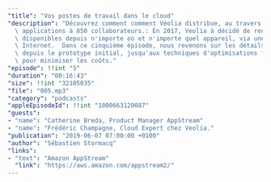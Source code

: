 ```yaml
---
"title": "Vos postes de travail dans le cloud"
"description": "Découvrez comment comment Véolia distribue, au travers du cloud, 210\
  \ applications à 850 collaborateurs.: En 2017, Veolia à décidé de rendre ses applications\
  \ disponibles depuis n'importe où et n'importe quel appareil, via une simple connection\
  \ Internet.  Dans ce cinquième épisode, nous revenons sur les détails de ce projet,\
  \ depuis le prototype initial, jusqu'aux techniques d'optimisations financières\
  \ pour minimiser les coûts."
"episode": !!int "5"
"duration": "00:16:43"
"size": !!int "32105035"
"file": "005.mp3"
"category": "podcasts"
"appleEpisodeId": !!int "1000663120087"
"guests":
- "name": "Catherine Breda, Product Manager AppStream"
- "name": "Frédéric Champagne, Cloud Expert chez Veolia."
"publication": "2019-06-07 07:00:00 +0100"
"author": "Sébastien Stormacq"
"links":
- "text": "Amazon AppStream"
  "link": "https://aws.amazon.com/appstream2/"
---
```

